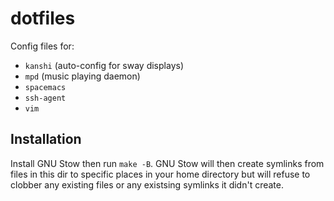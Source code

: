 # dotfiles

Config files for:

* `kanshi` (auto-config for sway displays)
* `mpd` (music playing daemon)
* `spacemacs`
* `ssh-agent`
* `vim`

## Installation

Install GNU Stow then run `make -B`. 
GNU Stow will then create symlinks from files in this dir to specific places in your home directory 
but will refuse to clobber any existing files or any existsing symlinks it didn't create.
